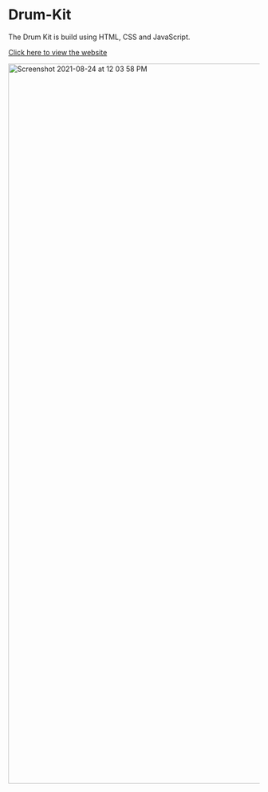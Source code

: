 # Drum-Kit 
The Drum Kit is build using HTML, CSS and JavaScript.

[Click here to view the website]( https://surajchavan19.github.io/DRUM/)
 
<img width="1440" alt="Screenshot 2021-08-24 at 12 03 58 PM" src="https://user-images.githubusercontent.com/38256861/130568605-b6386895-5f2b-4c7d-9213-e3d20eb95025.png">

 
 
 
 
 
 
 
